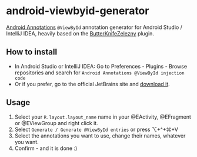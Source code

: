 android-viewbyid-generator
==========================

[Android Annotations](https://androidannotations.org) `@ViewById` annotation generator for Android Studio / IntelliJ IDEA, heavily based on the [ButterKnifeZelezny](https://github.com/inmite-android-butterknife-zelezny) plugin.

How to install
--------------
* In Android Studio or IntelliJ IDEA: Go to Preferences - Plugins - Browse repositories and search for `Android Annotations @ViewById injection code`
* Or if you prefer, go to the official JetBrains site and [download it](http://plugins.jetbrains.com/plugin/7376).

Usage
-----
1. Select your `R.layout.layout_name` name in your @EActivity, @EFragment or @EViewGroup and right click it.
2. Select `Generate / Generate @ViewById entries` or press ⌥+^+⌘+V
3. Select the annotations you want to use, change their names, whatever you want.
4. Confirm - and it is done :)
